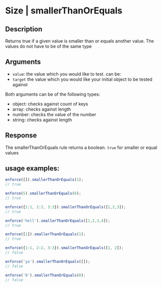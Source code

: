 # Size | smallerThanOrEquals

## Description
Returns true if a given value is smaller than or equals another value. The values do not have to be of the same type

## Arguments
* `value`: the value which you would like to test. can be:
* `target` the value which you would like your initial object to be tested against

Both arguments can be of the following types:
* object: checks against count of keys
* array: checks against length
* number: checks the value of the number
* string: checks against length

## Response
The smallerThanOrEquals rule returns a boolean. `true` for smaller or equal values

## usage examples:

```js
enforce([]).smallerThanOrEquals(1);
// true
```

```js
enforce(5).smallerThanOrEquals(6);
// true
```

```js
enforce({1:1, 2:2, 3:3}).smallerThanOrEquals([1,2,3]);
// true
```

```js
enforce('hell').smallerThanOrEquals([1,2,3,4]);
// true
```

```js
enforce([1]).smallerThanOrEquals(1);
// true
```

```js
enforce({1:1, 2:2, 3:3}).smallerThanOrEquals([1, 2]);
// false
```

```js
enforce('yo').smallerThanOrEquals([]);
// false
```

```js
enforce('0').smallerThanOrEquals(0);
// false
```